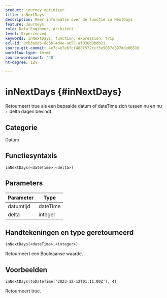 ```yaml
---
product: journey optimizer
title: inNextDays
description: Meer informatie over de functie in NextDays
feature: Journeys
role: Data Engineer, Architect
level: Experienced
keywords: inNextDays, function, expression, trip
exl-id: 0cb3e0db-dc5b-4d4e-a057-af030d9bdb21
source-git-commit: 4e7c4e7e6fcf488f572ccf3e9037e597dde06510
workflow-type: tm+mt
source-wordcount: '48'
ht-degree: 12%

---
```


# inNextDays {#inNextDays}

Retourneert true als een bepaalde datum of dateTime zich tussen nu en nu + delta dagen bevindt.

## Categorie

Datum

## Functiesyntaxis

`inNextDays(<dateTime>,<delta>)`

## Parameters

| Parameter | Type |
|-----------|------------------|
| datumtijd | dateTime |
| delta | integer |

## Handtekeningen en type geretourneerd

`inNextDays(<dateTime>,<integer>)`

Retourneert een Booleaanse waarde.

## Voorbeelden

`inNextDays(toDateTime('2023-12-12T01:11:00Z'), 4)`

Retourneert true.
